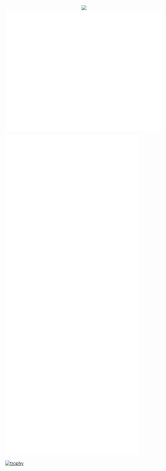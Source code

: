 <div align="center">
  <img src="https://svg-banners.vercel.app/api?type=typeWriter&text1=Marc%20Sih%20💻&width=800&height=400" />
</div>

<div align="center">
 <img align="center" src="/github-metrics.svg" alt="Metrics" width="500">
</div>

  [![Metrics](https://raw.githubusercontent.com/sitiom/sitiom/assets/github-metrics.svg)](https://github.com/MarcShayne-npc)
<!--
**MarcShayne-npc/MarcShayne-npc** is a ✨ _special_ ✨ repository because its `README.md` (this file) appears on your GitHub profile.

Here are some ideas to get you started:

- 🔭 I’m currently working on ...
- 🌱 I’m currently learning ...
- 👯 I’m looking to collaborate on ...
- 🤔 I’m looking for help with ...
- 💬 Ask me about ...
- 📫 How to reach me: ...
- 😄 Pronouns: ...
- ⚡ Fun fact: ...
-->
[![trophy](https://github-profile-trophy.vercel.app/?username=MarcShayne-npc&theme=onedark)](https://github.com/ryo-ma/github-profile-trophy)
